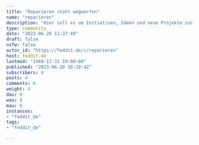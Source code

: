 ```yaml
---
title: "Reparieren statt wegwerfen" 
name: "reparieren"
description: "Hier soll es um Initiativen, Ideen und neue Projekte zur Reparatur gehen. Was können wir dem Zwang des Wegwerfens entgegnen? Wie können wir unseren Alltag durch Reparatur und DIY nachhaltiger gestalten. "
type: community
date: "2023-06-20 11:37:49"
draft: false
nsfw: false
actor_id: "https://feddit.de/c/reparieren"
host: feddit.de
lastmod: "1969-12-31 19:00:00"
published: "2023-06-20 10:20:42"
subscribers: 9
posts: 4
comments: 6
weight: 4
dau: 0
wau: 0
mau: 0
instances:
- "feddit_de"
tags: 
- "feddit_de"

---
```

